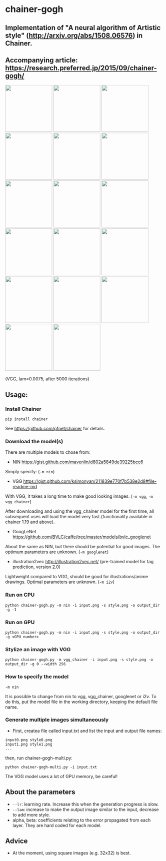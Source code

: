 # chainer-gogh

## Implementation of "A neural algorithm of Artistic style" (http://arxiv.org/abs/1508.06576) in Chainer.
## Accompanying article: https://research.preferred.jp/2015/09/chainer-gogh/

<img src="https://raw.githubusercontent.com/mattya/chainer-gogh/master/sample_images/cat.png" height="150px">


<img src="https://raw.githubusercontent.com/mattya/chainer-gogh/master/sample_images/style_0.png" height="150px">
<img src="https://raw.githubusercontent.com/mattya/chainer-gogh/master/sample_images/im0.png" height="150px">
<img src="https://raw.githubusercontent.com/mattya/chainer-gogh/master/sample_images/style_1.png" height="150px">
<img src="https://raw.githubusercontent.com/mattya/chainer-gogh/master/sample_images/im1.png" height="150px">

<img src="https://raw.githubusercontent.com/mattya/chainer-gogh/master/sample_images/style_2.png" height="150px">
<img src="https://raw.githubusercontent.com/mattya/chainer-gogh/master/sample_images/im2.png" height="150px">
<img src="https://raw.githubusercontent.com/mattya/chainer-gogh/master/sample_images/style_3.png" height="150px">
<img src="https://raw.githubusercontent.com/mattya/chainer-gogh/master/sample_images/im3.png" height="150px">

<img src="https://raw.githubusercontent.com/mattya/chainer-gogh/master/sample_images/style_4.jpg" height="150px">
<img src="https://raw.githubusercontent.com/mattya/chainer-gogh/master/sample_images/im4.png" height="150px">
<img src="https://raw.githubusercontent.com/mattya/chainer-gogh/master/sample_images/style_5.png" height="150px">
<img src="https://raw.githubusercontent.com/mattya/chainer-gogh/master/sample_images/im5.png" height="150px">

<img src="https://raw.githubusercontent.com/mattya/chainer-gogh/master/sample_images/style_6.png" height="150px">
<img src="https://raw.githubusercontent.com/mattya/chainer-gogh/master/sample_images/im6.png" height="150px">
<img src="https://raw.githubusercontent.com/mattya/chainer-gogh/master/sample_images/style_7.png" height="150px">
<img src="https://raw.githubusercontent.com/mattya/chainer-gogh/master/sample_images/im7.png" height="150px">

(VGG, lam=0.0075, after 5000 iterations)

## Usage:
### Install Chainer
```
pip install chainer
```
See https://github.com/pfnet/chainer for details.

### Download the model(s)
There are multiple models to chose from:
* NIN https://gist.github.com/mavenlin/d802a5849de39225bcc6

Simply specify: (`-m nin`)
* VGG https://gist.github.com/ksimonyan/211839e770f7b538e2d8#file-readme-md

With VGG, it takes a long time to make good looking images. (`-m vgg`, `-m vgg_chainer`)

After downloading and using the vgg_chainer model for the first time, all subsequent uses will load the model very fast.(functionality available in chainer 1.19 and above).

* GoogLeNet https://github.com/BVLC/caffe/tree/master/models/bvlc_googlenet

About the same as NIN, but there should be potential for good images. The optimum parameters are unknown. (`-m googlenet`)

* illustration2vec http://illustration2vec.net/   (pre-trained model for tag prediction, version 2.0)

Lightweight compared to VGG, should be good for illustrations/anime drawings. Optimal parameters are unknown. (`-m i2v`)

### Run on CPU
```
python chainer-gogh.py -m nin -i input.png -s style.png -o output_dir -g -1
```

### Run on GPU
```
python chainer-gogh.py -m nin -i input.png -s style.png -o output_dir -g <GPU number>
```

### Stylize an image with VGG
```
python chainer-gogh.py -m vgg_chainer -i input.png -s style.png -o output_dir -g 0 --width 256
```

### How to specify the model
```
-m nin
```
It is possible to change from nin to vgg, vgg_chainer, googlenet or i2v. To do this, put the model file in the working directory, keeping the default file name.

### Generate multiple images simultaneously
* First, createa file called input.txt and list the input and output file names:
```
input0.png style0.png
input1.png style1.png
...
```
then, run chainer-gogh-multi.py:
```
python chainer-gogh-multi.py -i input.txt
```
The VGG model uses a lot of GPU memory, be careful!

## About the parameters
* `--lr`: learning rate. Increase this when the generation progress is slow.
* `--lam`: increase to make the output image similar to the input, decrease to add more style.
* alpha, beta: coefficients relating to the error propagated from each layer. They are hard coded for each model.

## Advice
* At the moment, using square images (e.g. 32x32) is best.
